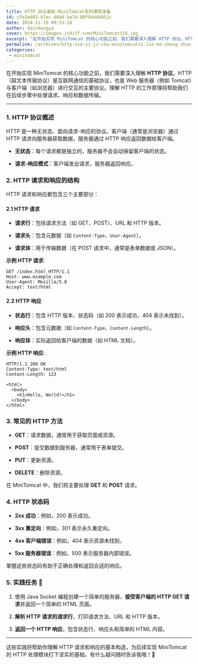 ```yaml
---
title: HTTP 协议基础-MiniTomcat系列课程准备
id: cfe2e093-07ec-404d-ba7d-80f94448952c
date: 2024-11-19 09:53:18
author: daichangya
cover: https://images.jsdiff.com/MiniTomcat314.jpg
excerpt: "在开始实现 MiniTomcat 的核心功能之前，我们需要深入理解 HTTP 协议。HTTP（超文本传输协议）是互联网通信的基础协议，也是 Web 服务器（例如 Tomcat）与客户端（如浏览器）进行交互的主要协议。理解 HTTP 的工作原理将帮助我们在后续步骤中处理请求、响应和数据传输。 1. H"
permalink: /archives/http-xie-yi-ji-chu-minitomcatxi-lie-ke-cheng-zhun-bei/
categories:
 - minitomcat
---
```


在开始实现 MiniTomcat 的核心功能之前，我们需要深入理解 **HTTP 协议**。HTTP（超文本传输协议）是互联网通信的基础协议，也是 Web 服务器（例如 Tomcat）与客户端（如浏览器）进行交互的主要协议。理解 HTTP 的工作原理将帮助我们在后续步骤中处理请求、响应和数据传输。

* * *

### 1\. HTTP 协议概述

HTTP 是一种无状态、面向请求-响应的协议。客户端（通常是浏览器）通过 HTTP 请求向服务器获取数据，服务器通过 HTTP 响应返回数据给客户端。

+   **无状态**：每个请求都是独立的，服务器不会自动保留客户端的状态。
    
+   **请求-响应模式**：客户端发出请求，服务器返回响应。
    

### 2\. HTTP 请求和响应的结构

HTTP 请求和响应都包含三个主要部分：

#### 2.1 HTTP 请求

+   **请求行**：包括请求方法（如 GET、POST）、URL 和 HTTP 版本。
    
+   **请求头**：包含元数据（如 `Content-Type`、`User-Agent`）。
    
+   **请求体**：用于传输数据（在 POST 请求中，通常是表单数据或 JSON）。
    

**示例 HTTP 请求**:

```
GET /index.html HTTP/1.1
Host: www.example.com
User-Agent: Mozilla/5.0
Accept: text/html
```

#### 2.2 HTTP 响应

+   **状态行**：包含 HTTP 版本、状态码（如 200 表示成功，404 表示未找到）。
    
+   **响应头**：包含元数据（如 `Content-Type`、`Content-Length`）。
    
+   **响应体**：实际返回给客户端的数据（如 HTML 文档）。
    

**示例 HTTP 响应**:

```
HTTP/1.1 200 OK
Content-Type: text/html
Content-Length: 123

<html>
  <body>
    <h1>Hello, World!</h1>
  </body>
</html>
```

### 3\. 常见的 HTTP 方法

+   **GET**：请求数据，通常用于获取页面或资源。
    
+   **POST**：提交数据到服务器，通常用于表单提交。
    
+   **PUT**：更新资源。
    
+   **DELETE**：删除资源。
    

在 MiniTomcat 中，我们将主要处理 **GET** 和 **POST** 请求。

### 4\. HTTP 状态码

+   **2xx 成功**：例如，200 表示成功。
    
+   **3xx 重定向**：例如，301 表示永久重定向。
    
+   **4xx 客户端错误**：例如，404 表示资源未找到。
    
+   **5xx 服务器错误**：例如，500 表示服务器内部错误。
    

掌握这些状态码有助于正确处理和返回合适的响应。

### 5\. 实践任务 📝

1.  使用 Java Socket 编程创建一个简单的服务器，**接受客户端的 HTTP GET 请求**并返回一个简单的 HTML 页面。
    
2.  **解析 HTTP 请求的请求行**，打印请求方法、URL 和 HTTP 版本。
    
3.  **返回一个 HTTP 响应**，包含状态行、响应头和简单的 HTML 内容。
    

* * *

这些实践将帮助你理解 HTTP 请求和响应的基本构造，为后续实现 MiniTomcat 的 HTTP 处理模块打下坚实的基础。有什么疑问随时告诉我哦！🦌